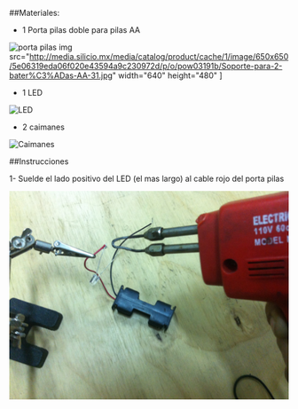 ##Materiales:

* 1 Porta pilas doble para pilas AA

![porta pilas](http://media.silicio.mx/media/catalog/product/cache/1/image/650x650/5e06319eda06f020e43594a9c230972d/p/o/pow03191b/Soporte-para-2-bater%C3%ADas-AA-31.jpg)
 img src="http://media.silicio.mx/media/catalog/product/cache/1/image/650x650/5e06319eda06f020e43594a9c230972d/p/o/pow03191b/Soporte-para-2-bater%C3%ADas-AA-31.jpg" width="640" height="480" ]


* 1 LED

![LED](http://img42.xooimage.com/files/a/7/f/redled-f3f5bc.jpg)

* 2 caimanes

![Caimanes](http://image.made-in-china.com/43f34j00bBLtFHyaneYN/Alligator-Clip-Test-Leads-Wires-30cm-5-Colours-Jumper-Cable-Wires-pack-of-10.jpg)


##Instrucciones



1- Suelde el lado positivo del LED (el mas largo) al cable rojo del porta pilas

![1](img_1508.jpg)







